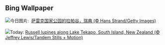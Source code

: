 ## Bing Wallpaper
![](https://www.bing.com/th?id=OHR.SarekSweden_ZH-CN9728518595_UHD.jpg&w=1000)今日图片: &nbsp;[萨雷克国家公园的拉帕谷，瑞典 (© Hans Strand/Getty Images)](https://www.bing.com/th?id=OHR.SarekSweden_ZH-CN9728518595_UHD.jpg)
<br><br/>
![](https://www.bing.com/th?id=OHR.RussellLupines_EN-US8017518812_UHD.jpg&w=1000)Today: [Russell lupines along Lake Tekapo, South Island, New Zealand (© Jeffrey Lewis/Tandem Stills + Motion)](https://www.bing.com/th?id=OHR.RussellLupines_EN-US8017518812_UHD.jpg)
<br><br/>
